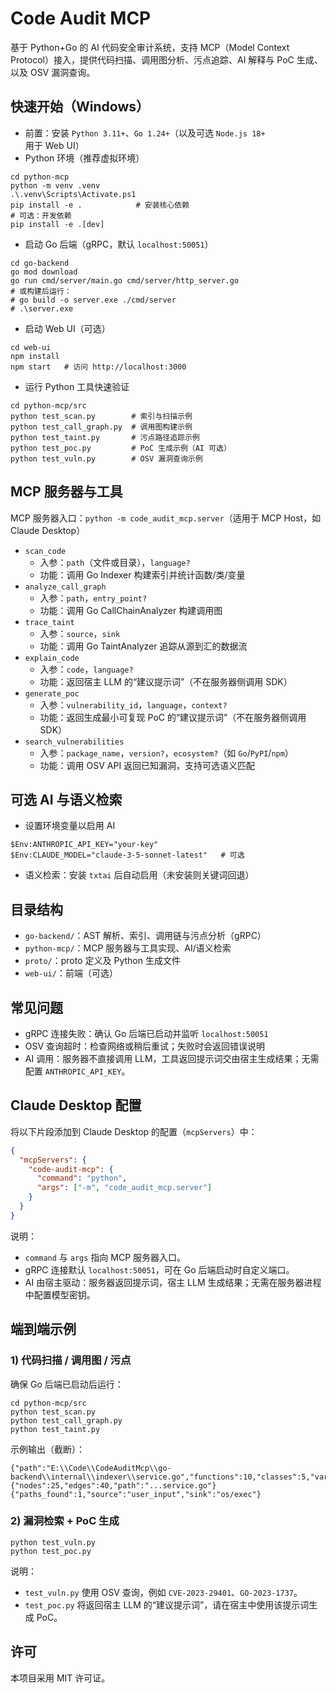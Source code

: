# Code Audit MCP

基于 Python+Go 的 AI 代码安全审计系统，支持 MCP（Model Context Protocol）接入，提供代码扫描、调用图分析、污点追踪、AI 解释与 PoC 生成、以及 OSV 漏洞查询。

## 快速开始（Windows）

- 前置：安装 `Python 3.11+`、`Go 1.24+`（以及可选 `Node.js 18+` 用于 Web UI）
- Python 环境（推荐虚拟环境）
```
cd python-mcp
python -m venv .venv
.\.venv\Scripts\Activate.ps1
pip install -e .            # 安装核心依赖
# 可选：开发依赖
pip install -e .[dev]
```
- 启动 Go 后端（gRPC，默认 `localhost:50051`）
```
cd go-backend
go mod download
go run cmd/server/main.go cmd/server/http_server.go
# 或构建后运行：
# go build -o server.exe ./cmd/server
# .\server.exe
```
- 启动 Web UI（可选）
```
cd web-ui
npm install
npm start   # 访问 http://localhost:3000
```
- 运行 Python 工具快速验证
```
cd python-mcp/src
python test_scan.py        # 索引与扫描示例
python test_call_graph.py  # 调用图构建示例
python test_taint.py       # 污点路径追踪示例
python test_poc.py         # PoC 生成示例（AI 可选）
python test_vuln.py        # OSV 漏洞查询示例
```

## MCP 服务器与工具
MCP 服务器入口：`python -m code_audit_mcp.server`（适用于 MCP Host，如 Claude Desktop）

- `scan_code`
  - 入参：`path`（文件或目录），`language?`
  - 功能：调用 Go Indexer 构建索引并统计函数/类/变量
- `analyze_call_graph`
  - 入参：`path`，`entry_point?`
  - 功能：调用 Go CallChainAnalyzer 构建调用图
- `trace_taint`
  - 入参：`source`，`sink`
  - 功能：调用 Go TaintAnalyzer 追踪从源到汇的数据流
- `explain_code`
  - 入参：`code`，`language?`
  - 功能：返回宿主 LLM 的“建议提示词”（不在服务器侧调用 SDK）
- `generate_poc`
  - 入参：`vulnerability_id`，`language`，`context?`
  - 功能：返回生成最小可复现 PoC 的“建议提示词”（不在服务器侧调用 SDK）
- `search_vulnerabilities`
  - 入参：`package_name`，`version?`，`ecosystem?`（如 `Go`/`PyPI`/`npm`）
  - 功能：调用 OSV API 返回已知漏洞，支持可选语义匹配

## 可选 AI 与语义检索
- 设置环境变量以启用 AI
```
$Env:ANTHROPIC_API_KEY="your-key"
$Env:CLAUDE_MODEL="claude-3-5-sonnet-latest"   # 可选
```
- 语义检索：安装 `txtai` 后自动启用（未安装则关键词回退）

## 目录结构
- `go-backend/`：AST 解析、索引、调用链与污点分析（gRPC）
- `python-mcp/`：MCP 服务器与工具实现、AI/语义检索
- `proto/`：proto 定义及 Python 生成文件
- `web-ui/`：前端（可选）

## 常见问题
- gRPC 连接失败：确认 Go 后端已启动并监听 `localhost:50051`
- OSV 查询超时：检查网络或稍后重试；失败时会返回错误说明
- AI 调用：服务器不直接调用 LLM，工具返回提示词交由宿主生成结果；无需配置 `ANTHROPIC_API_KEY`。

## Claude Desktop 配置
将以下片段添加到 Claude Desktop 的配置（`mcpServers`）中：
```json
{
  "mcpServers": {
    "code-audit-mcp": {
      "command": "python",
      "args": ["-m", "code_audit_mcp.server"]
    }
  }
}
```
说明：
- `command` 与 `args` 指向 MCP 服务器入口。
- gRPC 连接默认 `localhost:50051`，可在 Go 后端启动时自定义端口。
- AI 由宿主驱动：服务器返回提示词，宿主 LLM 生成结果；无需在服务器进程中配置模型密钥。

## 端到端示例
### 1) 代码扫描 / 调用图 / 污点
确保 Go 后端已启动后运行：
```
cd python-mcp/src
python test_scan.py
python test_call_graph.py
python test_taint.py
```
示例输出（截断）：
```
{"path":"E:\\Code\\CodeAuditMcp\\go-backend\\internal\\indexer\\service.go","functions":10,"classes":5,"variables":50}
{"nodes":25,"edges":40,"path":"...service.go"}
{"paths_found":1,"source":"user_input","sink":"os/exec"}
```

### 2) 漏洞检索 + PoC 生成
```
python test_vuln.py
python test_poc.py
```
说明：
- `test_vuln.py` 使用 OSV 查询，例如 `CVE-2023-29401`、`GO-2023-1737`。
- `test_poc.py` 将返回宿主 LLM 的“建议提示词”，请在宿主中使用该提示词生成 PoC。

## 许可
本项目采用 MIT 许可证。

